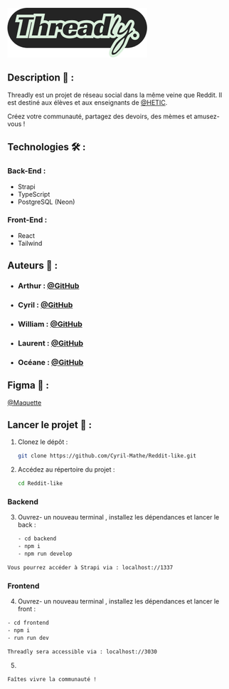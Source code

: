 

![Threadly Logo](https://raw.githubusercontent.com/Cyril-Mathe/Reddit-like/main/frontend/public/assets/images/threadly.png)

## Description 📝 :

Threadly est un projet de réseau social dans la même veine que Reddit. Il est destiné aux élèves et aux enseignants de [@HETIC](https://www.hetic.net/).

Créez votre communauté, partagez des devoirs, des mèmes et amusez-vous !

## Technologies 🛠️ :

### Back-End : 
- Strapi
- TypeScript
- PostgreSQL (Neon)  
### Front-End : 
- React 
- Tailwind

## Auteurs 🙇 :

- ### Arthur : [@GitHub](https://github.com/L0wBly)  
- ### Cyril : [@GitHub](https://github.com/Cyril-Mathe)  
- ### William : [@GitHub](https://github.com/Wyll-exe)  
- ### Laurent : [@GitHub](https://github.com/dubois-laurent)  
- ### Océane : [@GitHub](https://github.com/oceanegohiertallon)

## Figma 🎨 :

[@Maquette](https://www.figma.com/design/qBVfc4XzM0jQ0E7emBbntF/Untitled?node-id=0-1&t=im1z4rfO0QDHiHTW-1)

## Lancer le projet 🚀 :

1. Clonez le dépôt :

    ```bash
    git clone https://github.com/Cyril-Mathe/Reddit-like.git
    ```

2. Accédez au répertoire du projet :

    ```bash
    cd Reddit-like
    ```

### Backend

3. Ouvrez- un nouveau terminal , installez les dépendances et lancer le back :
    ```bash
    - cd backend
    - npm i
    - npm run develop
    ```
 ```bash
Vous pourrez accéder à Strapi via : localhost://1337 
```
### Frontend

4. Ouvrez- un nouveau terminal , installez les dépendances et lancer le front :

 ```bash
- cd frontend
- npm i
- run run dev
```

 ```bash
Threadly sera accessible via : localhost://3030
```

5.

   ```bash
   Faîtes vivre la communauté !
   ```





